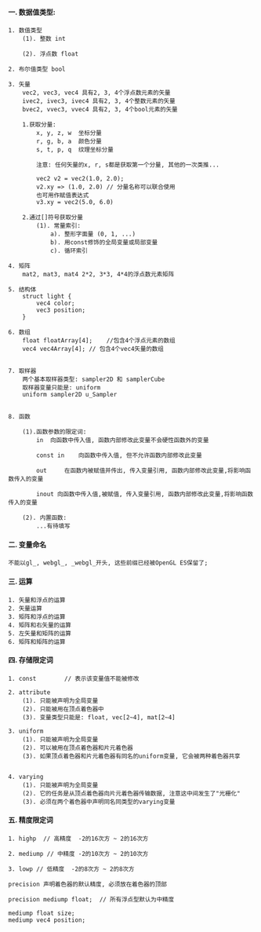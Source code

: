 #### 一. 数据值类型:
    1. 数值类型
        (1). 整数 int

        (2). 浮点数 float

    2. 布尔值类型 bool

    3. 矢量
        vec2, vec3, vec4 具有2, 3, 4个浮点数元素的矢量
        ivec2, ivec3, ivec4 具有2, 3, 4个整数元素的矢量
        bvec2, vvec3, vvec4 具有2, 3, 4个bool元素的矢量

        1.获取分量:
            x, y, z, w  坐标分量
            r, g, b, a  颜色分量
            s, t, p, q  纹理坐标分量

            注意: 任何矢量的x, r, s都是获取第一个分量, 其他的一次类推...

            vec2 v2 = vec2(1.0, 2.0);
            v2.xy => (1.0, 2.0) // 分量名称可以联合使用
            也可用作赋值表达式
            v3.xy = vec2(5.0, 6.0)

        2.通过[]符号获取分量
            (1). 常量索引:
                a). 整形字面量 (0, 1, ...)
                b). 用const修饰的全局变量或局部变量
                c). 循环索引

    4. 矩阵
        mat2, mat3, mat4 2*2, 3*3, 4*4的浮点数元素矩阵

    5. 结构体
        struct light {
            vec4 color;
            vec3 position;
        }

    6. 数组
        float floatArray[4];    //包含4个浮点元素的数组
        vec4 vec4Array[4]; // 包含4个vec4矢量的数组


    7. 取样器
        两个基本取样器类型: sampler2D 和 samplerCube
        取样器变量只能是: uniform
        uniform sampler2D u_Sampler


    8. 函数

        (1).函数参数的限定词:
            in  向函数中传入值, 函数内部修改此变量不会硬性函数外的变量

            const in    向函数中传入值, 但不允许函数内部修改此变量

            out     在函数内被赋值并传出, 传入变量引用, 函数内部修改此变量,将影响函数传入的变量

            inout 向函数中传入值,被赋值, 传入变量引用, 函数内部修改此变量,将影响函数传入的变量

        (2). 内置函数:
            ...有待填写

#### 二. 变量命名
    不能以gl_, webgl_, _webgl_开头, 这些前缀已经被OpenGL ES保留了;


#### 三. 运算
    1. 矢量和浮点的运算
    2. 矢量运算
    3. 矩阵和浮点的运算
    4. 矩阵和右矢量的运算
    5. 左矢量和矩阵的运算
    6. 矩阵和矩阵的运算

#### 四. 存储限定词
    1. const        // 表示该变量值不能被修改

    2. attribute
        (1). 只能被声明为全局变量
        (2). 只能被用在顶点着色器中
        (3). 变量类型只能是: float, vec[2~4], mat[2~4]

    3. uniform
        (1). 只能被声明为全局变量
        (2). 可以被用在顶点着色器和片元着色器
        (3). 如果顶点着色器和片元着色器有同名的uniform变量, 它会被两种着色器共享


    4. varying
        (1). 只能被声明为全局变量
        (2). 它的任务是从顶点着色器向片元着色器传输数据, 注意这中间发生了"光栅化"
        (3). 必须在两个着色器中声明同名同类型的varying变量

#### 五. 精度限定词
    1. highp  // 高精度  -2的16次方 ~ 2的16次方

    2. mediump // 中精度 -2的10次方 ~ 2的10次方

    3. lowp // 低精度  -2的8次方 ~ 2的8次方

    precision 声明着色器的默认精度, 必须放在着色器的顶部

    precision mediump float;  // 所有浮点型默认为中精度

    mediump float size;
    mediump vec4 position;
